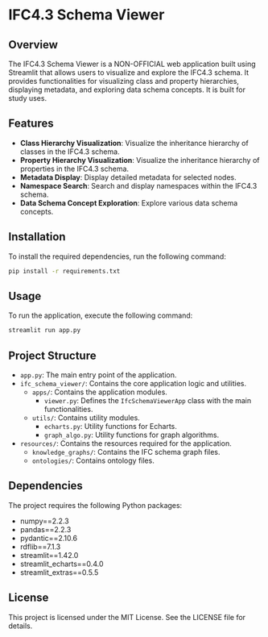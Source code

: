 # IFC4.3 Schema Viewer

## Overview

The IFC4.3 Schema Viewer is a NON-OFFICIAL web application built using Streamlit that allows users to visualize and explore the IFC4.3 schema. It provides functionalities for visualizing class and property hierarchies, displaying metadata, and exploring data schema concepts. It is built for study uses.

## Features

- **Class Hierarchy Visualization**: Visualize the inheritance hierarchy of classes in the IFC4.3 schema.
- **Property Hierarchy Visualization**: Visualize the inheritance hierarchy of properties in the IFC4.3 schema.
- **Metadata Display**: Display detailed metadata for selected nodes.
- **Namespace Search**: Search and display namespaces within the IFC4.3 schema.
- **Data Schema Concept Exploration**: Explore various data schema concepts.

## Installation

To install the required dependencies, run the following command:

```bash
pip install -r requirements.txt
```

## Usage

To run the application, execute the following command:

```bash
streamlit run app.py
```

## Project Structure

- `app.py`: The main entry point of the application.
- `ifc_schema_viewer/`: Contains the core application logic and utilities.
  - `apps/`: Contains the application modules.
    - `viewer.py`: Defines the `IfcSchemaViewerApp` class with the main functionalities.
  - `utils/`: Contains utility modules.
    - `echarts.py`: Utility functions for Echarts.
    - `graph_algo.py`: Utility functions for graph algorithms.
- `resources/`: Contains the resources required for the application.
  - `knowledge_graphs/`: Contains the IFC schema graph files.
  - `ontologies/`: Contains ontology files.

## Dependencies

The project requires the following Python packages:

- numpy==2.2.3
- pandas==2.2.3
- pydantic==2.10.6
- rdflib==7.1.3
- streamlit==1.42.0
- streamlit_echarts==0.4.0
- streamlit_extras==0.5.5

## License

This project is licensed under the MIT License. See the LICENSE file for details.
